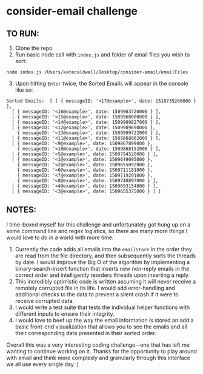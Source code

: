 # consider-email challenge
## TO RUN:
1. Clone the repo
2. Run basic node call with `index.js` and folder of email files you wish to sort:
```
node index.js /Users/katecaldwell/Desktop/consider-email/emailFiles
```
3. Upon hitting `Enter` twice, the Sorted Emails will appear in the console like so:
```
Sorted Emails:  [ [ { messageID: '<17@example>', date: 1510735286000 } ],
  [ { messageID: '<16@example>', date: 1509963720000 } ],
  [ { messageID: '<15@example>', date: 1509960000000 } ],
  [ { messageID: '<14@example>', date: 1509909827000 } ],
  [ { messageID: '<12@example>', date: 1509909690000 },
    { messageID: '<13@example>', date: 1509909722000 } ],
  [ { messageID: '<11@example>', date: 1509868862000 } ],
  [ { messageID: '<9@example>', date: 1509867899000 },
    { messageID: '<10@example>', date: 1509868152000 } ],
  [ { messageID: '<5@example>', date: 1509794520000 } ],
  [ { messageID: '<1@example>', date: 1509649095000 },
    { messageID: '<2@example>', date: 1509655092000 },
    { messageID: '<6@example>', date: 1509711181000 },
    { messageID: '<7@example>', date: 1509719291000 },
    { messageID: '<8@example>', date: 1509740897000 } ],
  [ { messageID: '<4@example>', date: 1509693154000 } ],
  [ { messageID: '<3@example>', date: 1509655375000 } ] ]
  ```
## NOTES: 

I time-boxed myself for this challenge and unfortunately got hung up on a some command line and regex logistics, so there are many more things I would love to do in a world with more time:
1. Currently the code adds all emails into the `emailStore` in the order they are read from the file directory, and then subsequently sorts the threads by date. I would improve the Big O of the algorithm by implementing a binary-search-insert function that inserts new non-reply emails in the correct order and intelligently reorders threads upon inserting a reply.
2. This incredibly optimistic code is written assuming it will never receive a remotely corrupted file in its life. I would add error-handling and additional checks to the data to prevent a silent crash if it were to receive corrupted data.
3. I would write a test suite that tests the individual helper functions with different inputs to ensure their integrity.
4. I would love to beef up the way the email information is stored an add a basic front-end visualization that allows you to see the emails and all their corresponding data presented in their sorted order. 

Overall this was a very interesting coding challenge--one that has left me wanting to continue working on it. Thanks for the opportunity to play around with email and think more complexly and granularly through this interface we all use every single day :)
